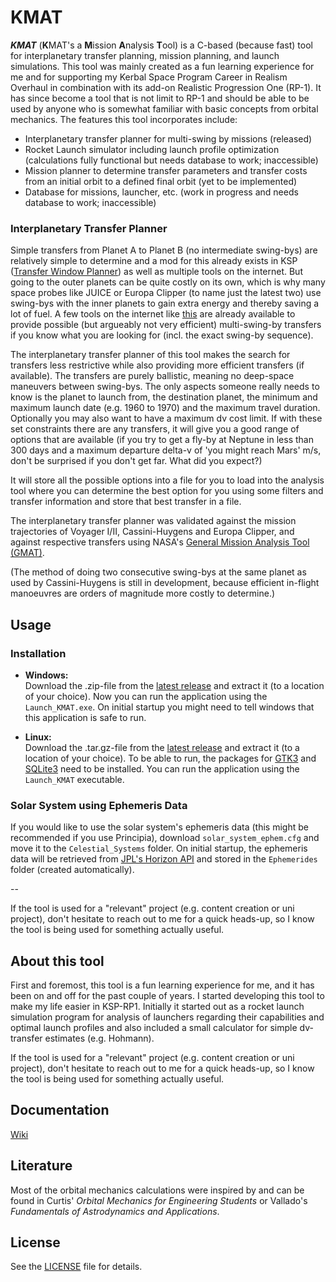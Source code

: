 # KMAT

***KMAT*** (**K**MAT's a **M**ission **A**nalysis **T**ool) is a C-based (because fast) tool for interplanetary transfer planning, mission planning, and launch simulations. This tool was mainly created as a fun learning experience for me and for supporting my Kerbal Space Program Career in Realism Overhaul in combination with its add-on Realistic Progression One (RP-1). 
It has since become a tool that is not limit to RP-1 and should be able to be used by anyone who is somewhat familiar with basic concepts from orbital mechanics. The features this tool incorporates include:
- Interplanetary transfer planner for multi-swing by missions (released)
- Rocket Launch simulator including launch profile optimization (calculations fully functional but needs database to work; inaccessible)
- Mission planner to determine transfer parameters and transfer costs from an initial orbit to a defined final orbit (yet to be implemented)
- Database for missions, launcher, etc. (work in progress and needs database to work; inaccessible)

### Interplanetary Transfer Planner
Simple transfers from Planet A to Planet B (no intermediate swing-bys) are relatively simple to determine and a mod for this already exists in KSP ([Transfer Window Planner](https://forum.kerbalspaceprogram.com/topic/84005-112x-transfer-window-planner-v1800-april-11/)) as well as multiple tools on the internet. But going to the outer planets can be quite costly on its own, which is why many space probes like JUICE or Europa Clipper (to name just the latest two) use swing-bys with the inner planets to gain extra energy and thereby saving a lot of fuel. A few tools on the internet like [this](https://kerbal-transfer-illustrator.netlify.app/Flyby) are already available to provide possible (but argueably not very efficient) multi-swing-by transfers if you know what you are looking for (incl. the exact swing-by sequence).

The interplanetary transfer planner of this tool makes the search for transfers less restrictive while also providing more efficient transfers (if available). The transfers are purely ballistic, meaning no deep-space maneuvers between swing-bys. The only aspects someone really needs to know is the planet to launch from, the destination planet, the minimum and maximum launch date (e.g. 1960 to 1970) and the maximum travel duration. Optionally you may also want to have a maximum dv cost limit. If with these set constraints there are any transfers, it will give you a good range of options that are available (if you try to get a fly-by at Neptune in less than 300 days and a maximum departure delta-v of 'you might reach Mars' m/s, don't be surprised if you don't get far. What did you expect?)

It will store all the possible options into a file for you to load into the analysis tool where you can determine the best option for you using some filters and transfer information and store that best transfer in a file.

The interplanetary transfer planner was validated against the mission trajectories of Voyager I/II, Cassini-Huygens and Europa Clipper, and against respective transfers using NASA's [General Mission Analysis Tool (GMAT)](https://sourceforge.net/projects/gmat/).

(The method of doing two consecutive swing-bys at the same planet as used by Cassini-Huygens is still in development, because efficient in-flight manoeuvres are orders of magnitude more costly to determine.)

## Usage
### Installation
* **Windows:**\
Download the .zip-file from the [latest release](https://github.com/Zange10/ksp-ro-tools/releases) and extract it (to a location of your choice). Now you can run the application using the `Launch_KMAT.exe`. On initial startup you might need to tell windows that this application is safe to run.

* **Linux:**\
Download the .tar.gz-file from the [latest release](https://github.com/Zange10/ksp-ro-tools/releases) and extract it (to a location of your choice). To be able to run, the packages for [GTK3](https://www.gtk.org/docs/installations/linux/) and [SQLite3](https://www.sqlite.org/index.html) need to be installed. You can run the application using the `Launch_KMAT` executable.

### Solar System using Ephemeris Data
If you would like to use the solar system's ephemeris data (this might be recommended if you use Principia), download `solar_system_ephem.cfg` and move it to the `Celestial_Systems` folder. On initial startup, the ephemeris data will be retrieved from [JPL's Horizon API](https://ssd.jpl.nasa.gov/horizons/app.html#/) and stored in the `Ephemerides` folder (created automatically).

--

If the tool is used for a "relevant" project (e.g. content creation or uni project), don't hesitate to reach out to me for a quick heads-up, so I know the tool is being used for something actually useful.

## About this tool
First and foremost, this tool is a fun learning experience for me, and it has been on and off for the past couple of years. I started developing this tool to make my life easier in KSP-RP1. Initially it started out as a rocket launch simulation program for analysis of launchers regarding their capabilities and optimal launch profiles and also included a small calculator for simple dv-transfer estimates (e.g. Hohmann).

If the tool is used for a "relevant" project (e.g. content creation or uni project), don't hesitate to reach out to me for a quick heads-up, so I know the tool is being used for something actually useful.

## Documentation
[Wiki](https://github.com/Zange10/ksp-ro-tools/wiki)

## Literature
Most of the orbital mechanics calculations were inspired by and can be found in Curtis' _Orbital Mechanics for Engineering Students_ or Vallado's _Fundamentals of Astrodynamics and Applications_.

## License
See the [LICENSE](LICENSE) file for details.
